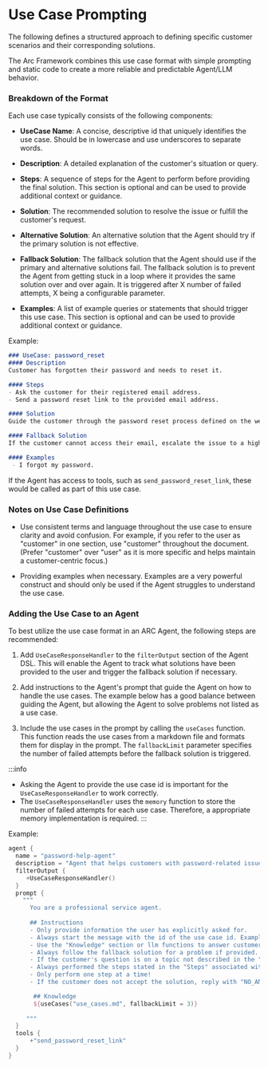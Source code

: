 # Use Case Prompting

The following defines a structured approach to defining specific customer scenarios and their corresponding solutions.

The Arc Framework combines this use case format with simple prompting and static code to create a more 
reliable and predictable Agent/LLM behavior.

### Breakdown of the Format

Each use case typically consists of the following components:

- **UseCase Name**: A concise, descriptive id that uniquely identifies the use case. 
  Should be in lowercase and use underscores to separate words.


- **Description**: A detailed explanation of the customer's situation or query.


- **Steps**: A sequence of steps for the Agent to perform before providing the final solution. 
  This section is optional and can be used to provide additional context or guidance.


- **Solution**: The recommended solution to resolve the issue or fulfill the customer's request.


- **Alternative Solution**: An alternative solution that the Agent should try if the primary solution is not effective.


- **Fallback Solution**: The fallback solution that the Agent should use if the primary and alternative solutions fail.
 The fallback solution is to prevent the Agent from getting stuck in a loop 
 where it provides the same solution over and over again. It is triggered after X number of failed attempts, 
X being a configurable parameter.


- **Examples**: A list of example queries or statements that should trigger this use case. 
  This section is optional and can be used to provide additional context or guidance.

  
Example:

```markdown
### UseCase: password_reset
#### Description
Customer has forgotten their password and needs to reset it.

#### Steps
- Ask the customer for their registered email address.
- Send a password reset link to the provided email address.

#### Solution
Guide the customer through the password reset process defined on the webpage https://www.example.com/reset-password.

#### Fallback Solution
If the customer cannot access their email, escalate the issue to a higher tier of support.

#### Examples
 - I forgot my password.
```

If the Agent has access to tools, such as `send_password_reset_link`, these would be called as part of this use case.


### Notes on Use Case Definitions

- Use consistent terms and language throughout the use case to ensure clarity and avoid confusion.
  For example, if you refer to the user as "customer" in one section, use "customer" throughout the document.
  (Prefer "customer" over "user" as it is more specific and helps maintain a customer-centric focus.)

- Providing examples when necessary. Examples are a very powerful construct 
  and should only be used if the Agent struggles to understand the use case.


### Adding the Use Case to an Agent

To best utilize the use case format in an ARC Agent, the following steps are recommended:

 1. Add `UseCaseResponseHandler` to the `filterOutput` section of the Agent DSL. This will enable the Agent to 
   track what solutions have been provided to the user and trigger the fallback solution if necessary.

 2. Add instructions to the Agent's prompt that guide the Agent on how to handle the use cases. 
    The example below has a good balance between guiding the Agent, but allowing the Agent to 
    solve problems not listed as a use case. 

 3. Include the use cases in the prompt by calling the `useCases` function. 
   This function reads the use cases from a markdown file and formats them for display in the prompt. 
   The `fallbackLimit` parameter specifies the number of failed attempts before the fallback solution is triggered.

:::info
- Asking the Agent to provide the use case id is important for the `UseCaseResponseHandler` to work correctly.
- The `UseCaseResponseHandler` uses the `memory` function to store the number of failed attempts for each use case. 
  Therefore, a appropriate memory implementation is required.
:::

Example:

```kts
agent {
  name = "password-help-agent"
  description = "Agent that helps customers with password-related issues."
  filterOutput {
     +UseCaseResponseHandler()
  }
  prompt {
    """
      You are a professional service agent. 
        
      ## Instructions
      - Only provide information the user has explicitly asked for.
      - Always start the message with the id of the use case id. Example, <ID:password_reset>" 
      - Use the "Knowledge" section or llm functions to answer customers queries.
      - Always follow the fallback solution for a problem if provided.
      - If the customer's question is on a topic not described in the "Knowledge" section nor llm functions, reply with "NO_ANSWER".
      - Always performed the steps stated in the "Steps" associated with the solution, if any, before providing the solution.
      - Only perform one step at a time!
      - If the customer does not accept the solution, reply with "NO_ANSWER".

       ## Knowledge 
       ${useCases("use_cases.md", fallbackLimit = 3)}
       
     """
  }
  tools {
      +"send_password_reset_link"
  }
}
```
